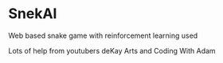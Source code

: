 # SnekAI
Web based snake game with reinforcement learning used

Lots of help from youtubers deKay Arts and Coding With Adam
